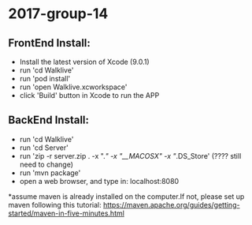 # 2017-group-14
## FrontEnd Install:
- Install the latest version of Xcode (9.0.1)
- run 'cd Walklive'
- run 'pod install'
- run 'open Walklive.xcworkspace'
- click 'Build' button in Xcode to run the APP

## BackEnd Install:
- run 'cd Walklive'
- run 'cd Server'
- run 'zip -r server.zip . -x ".*" -x "__MACOSX" -x "*.DS_Store' (???? still need to change)
- run 'mvn package'
- open a web browser, and type in: localhost:8080

*assume maven is already installed on the computer.If not, please set up maven following this tutorial: https://maven.apache.org/guides/getting-started/maven-in-five-minutes.html
